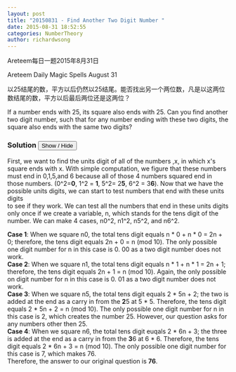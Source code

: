 ```yaml
---
layout: post
title: "20150831 - Find Another Two Digit Number "
date: 2015-08-31 18:52:55
categories: NumberTheory
author: richardwsong
---
```


Areteem每日一题2015年8月31日

Areteem Daily Magic Spells August 31

<problem>
以25结尾的数，平方以后仍然以25结尾。能否找出另一个两位数，凡是以这两位数结尾的数，平方以后最后两位还是这两位？

If a number ends with 25, its square also ends with 25. Can you find another two digit number, such that for any number ending with these two digits, the square also ends with the same two digits?
</problem>


### Solution <button>Show / Hide</button>

<solution>
First, we want to find the units digit of all of the numbers ,x, in which x's square ends with x. With simple computation, we figure that these numbers must end in 0,1,5,and 6 because all of those 4 numbers squared end in those numbers. (0^2=<b>0</b>, 1^2 = <b>1</b>, 5^2= 2<b>5</b>, 6^2 = 3<b>6</b>). Now that we have the possible units digits, we can start to test numbers that end with these units digits<br> to see if they work. We can test all the numbers that end in these units digits only once if we create a variable, n, which stands for the tens digit of the number. We can make 4 cases, n0^2, n1^2, n5^2, and  n6^2. <br>


<b>Case 1</b>: When we square n0, the total tens digit equals n * 0 + n * 0 = 2n + 0; therefore, the tens digit equals 2n + 0 = n (mod 10). The only possible one digit number for n in this case is 0. 00 as a two digit number does not work. <br>
<b>Case 2</b>: When we square n1, the total tens digit equals n * 1 + n * 1 = 2n + 1; therefore, the tens digit equals 2n + 1 = n (mod 10). Again, the only possible on digit number for n in this case is 0. 01 as a two digit number does not work.<br>
<b>Case 3</b>: When we square n5, the total tens digit equals 2 * 5n + 2; the two is added at the end as a carry in from the <b>2</b>5 at 5 * 5. Therefore, the tens digit equals 2 * 5n + 2 = n (mod 10). The only possible one digit number for n in this case is 2, which creates the number 25. However, our question asks for any numbers other then 25. <br>
<b>Case 4</b>: When we square n6, the total tens digit euqals 2 * 6n + 3; the three is added at the end as a carry in from the <b>3</b>6 at 6 * 6. Therefore, the tens digit equals 2 * 6n + 3 = n (mod 10). The only possible one digit number for this case is 7, which makes 76.
<br>Therefore, the answer to our original question is <b>76</b>.



</solution>
